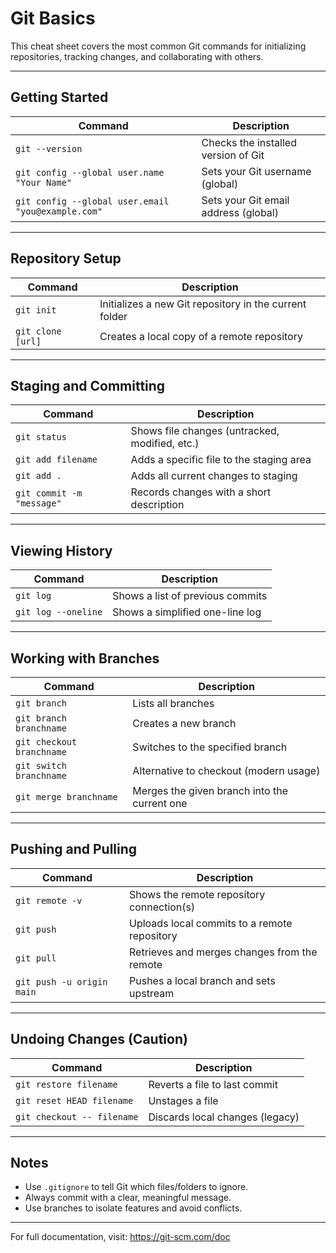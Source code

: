 # Git Basics

This cheat sheet covers the most common Git commands for initializing repositories, tracking changes, and collaborating with others.

---

## Getting Started

| Command                                            | Description                          |
|----------------------------------------------------|--------------------------------------|
| `git --version`                                    | Checks the installed version of Git  |
| `git config --global user.name "Your Name"`        | Sets your Git username (global)      |
| `git config --global user.email "you@example.com"` | Sets your Git email address (global) |

---

## Repository Setup

| Command           | Description                                            |
|-------------------|--------------------------------------------------------|
| `git init`        | Initializes a new Git repository in the current folder |
| `git clone [url]` | Creates a local copy of a remote repository            |

---

## Staging and Committing

| Command                   | Description                                    |
|---------------------------|------------------------------------------------|
| `git status`              | Shows file changes (untracked, modified, etc.) |
| `git add filename`        | Adds a specific file to the staging area       |
| `git add .`               | Adds all current changes to staging            |
| `git commit -m "message"` | Records changes with a short description       |

---

## Viewing History

| Command             | Description                        |
|---------------------|------------------------------------|
| `git log`           | Shows a list of previous commits   |
| `git log --oneline` | Shows a simplified one-line log    |

---

## Working with Branches

| Command                  | Description                                  |
|--------------------------|----------------------------------------------|
| `git branch`             | Lists all branches                           |
| `git branch branchname`  | Creates a new branch                         |
| `git checkout branchname`| Switches to the specified branch             |
| `git switch branchname`  | Alternative to checkout (modern usage)       |
| `git merge branchname`   | Merges the given branch into the current one |

---

## Pushing and Pulling

| Command                   | Description                                  |
|---------------------------|----------------------------------------------|
| `git remote -v`           | Shows the remote repository connection(s)    |
| `git push`                | Uploads local commits to a remote repository |
| `git pull`                | Retrieves and merges changes from the remote |
| `git push -u origin main` | Pushes a local branch and sets upstream      |

---

## Undoing Changes (Caution)

| Command                         | Description                          |
|---------------------------------|--------------------------------------|
| `git restore filename`          | Reverts a file to last commit        |
| `git reset HEAD filename`       | Unstages a file                      |
| `git checkout -- filename`      | Discards local changes (legacy)      |

---

## Notes

- Use `.gitignore` to tell Git which files/folders to ignore.
- Always commit with a clear, meaningful message.
- Use branches to isolate features and avoid conflicts.

---

For full documentation, visit: https://git-scm.com/doc